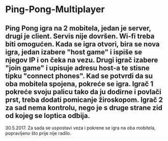 # Ping-Pong-Multiplayer
Ping Pong igra na 2 mobitela, jedan je server, drugi je client. Servis nije dovršen. Wi-fi treba biti omogućen.
Kada se igra otvori, bira se nova igra, jedan izabere "host game" i ispiše se njegov IP i on čeka na vezu.
Drugi igrač izabere "join game" i upisuje adresu host-a te stisne tipku "connect phones".
Kad se potvrdi da su oba mobitela spojena, pokreće se igra.
Igrač 1 pokreće svoju palicu tako da ju dodirne i povlači prst, treba dodati pomicanje žiroskopom.
Igrač 2 za sad nema kontrolu, nego je s druge strane zid od kojeg se loptica odbija.
--------------
30.5.2017.
Za sada se uspostavi veza i pokrene se igra na oba mobitela, popravljeno što prije nije radilo.
